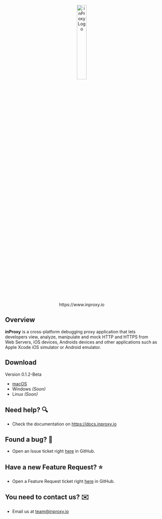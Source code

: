 <div align="center">
    <img src="https://assetsinproxy.s3.amazonaws.com/inProxyLogo.svg" alt="inProxy Logo" width="25%" height="auto"/>
</div>
<div align="center">
    https://www.inproxy.io
</div>


## Overview
**inProxy** is a cross-platform debugging proxy application that lets developers view, analyze, manipulate and mock HTTP and HTTPS from Web Servers, iOS devices, Androids devices and other applications such as Apple Xcode iOS simulator or Android emulator.

## Download

Version 0.1.2-Beta
* [macOS](http://download.inproxy.io/macos/inProxy-latest.dmg)
* Windows _(Soon)_
* Linux _(Soon)_

## Need help? 🔍
* Check the documentation on https://docs.inproxy.io

## Found a bug? 🐞
* Open an Issue ticket right [here](https://github.com/inProxyApp/inProxy/issues/new?assignees=&labels=&template=bug_report.md&title=) in GitHub.

## Have a new Feature Request? ⭐️
* Open a Feature Request ticket right [here](https://github.com/inProxyApp/inProxy/issues/new?assignees=&labels=&template=feature_request.md&title=) in GitHub.

## You need to contact us? ✉️
* Email us at team@inproxy.io
